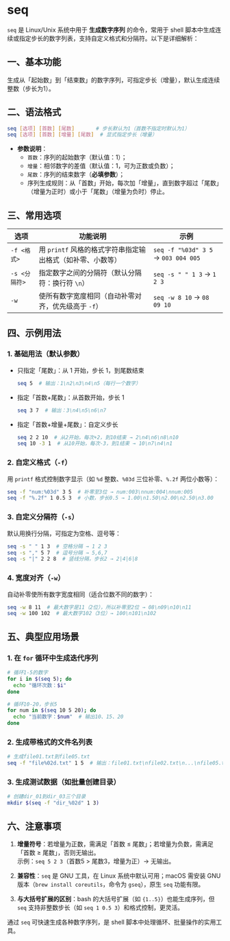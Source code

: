 # seq

`seq` 是 Linux/Unix 系统中用于 **生成数字序列** 的命令，常用于 shell 脚本中生成连续或指定步长的数字列表，支持自定义格式和分隔符。以下是详细解析：

## 一、基本功能

生成从「起始数」到「结束数」的数字序列，可指定步长（增量），默认生成连续整数（步长为1）。

## 二、语法格式

```bash
seq [选项] [首数] [尾数]       # 步长默认为1（首数不指定时默认为1）
seq [选项] [首数] [增量] [尾数]  # 显式指定步长（增量）
```

- **参数说明**：
  - `首数`：序列的起始数字（默认值：1）；
  - `增量`：相邻数字的差值（默认值：1，可为正数或负数）；
  - `尾数`：序列的结束数字（**必填参数**）；
  - 序列生成规则：从「首数」开始，每次加「增量」，直到数字超过「尾数」（增量为正时）或小于「尾数」（增量为负时）停止。

## 三、常用选项

| 选项 | 功能说明 | 示例 |
|------|----------|------|
| `-f <格式>` | 用 `printf` 风格的格式字符串指定输出格式（如补零、小数等） | `seq -f "%03d" 3 5` → `003 004 005` |
| `-s <分隔符>` | 指定数字之间的分隔符（默认分隔符：换行符 `\n`） | `seq -s " " 1 3` → `1 2 3` |
| `-w` | 使所有数字宽度相同（自动补零对齐，优先级高于 `-f`） | `seq -w 8 10` → `08 09 10` |

## 四、示例用法

### 1. 基础用法（默认参数）

- 只指定「尾数」：从 1 开始，步长 1，到尾数结束  

  ```bash
  seq 5  # 输出：1\n2\n3\n4\n5（每行一个数字）
  ```

- 指定「首数+尾数」：从首数开始，步长 1  

  ```bash
  seq 3 7  # 输出：3\n4\n5\n6\n7
  ```

- 指定「首数+增量+尾数」：自定义步长  

  ```bash
  seq 2 2 10  # 从2开始，每次+2，到10结束 → 2\n4\n6\n8\n10
  seq 10 -3 1  # 从10开始，每次-3，到1结束 → 10\n7\n4\n1
  ```

### 2. 自定义格式（`-f`）

用 `printf` 格式控制数字显示（如 `%d` 整数、`%03d` 三位补零、`%.2f` 两位小数等）：  

```bash
seq -f "num:%03d" 3 5  # 补零至3位 → num:003\nnum:004\nnum:005
seq -f "%.2f" 1 0.5 3  # 小数，步长0.5 → 1.00\n1.50\n2.00\n2.50\n3.00
```

### 3. 自定义分隔符（`-s`）

默认用换行分隔，可指定为空格、逗号等：  

```bash
seq -s " " 1 3  # 空格分隔 → 1 2 3
seq -s "," 5 7  # 逗号分隔 → 5,6,7
seq -s "|" 2 2 8  # 竖线分隔，步长2 → 2|4|6|8
```

### 4. 宽度对齐（`-w`）

自动补零使所有数字宽度相同（适合位数不同的数字）：  

```bash
seq -w 8 11  # 最大数字是11（2位），所以补零至2位 → 08\n09\n10\n11
seq -w 100 102  # 最大数字102（3位）→ 100\n101\n102
```

## 五、典型应用场景

### 1. 在 `for` 循环中生成迭代序列

```bash
# 循环1-5的数字
for i in $(seq 5); do
  echo "循环次数：$i"
done

# 循环10-20，步长5
for num in $(seq 10 5 20); do
  echo "当前数字：$num"  # 输出10、15、20
done
```

### 2. 生成带格式的文件名列表

```bash
# 生成file01.txt到file05.txt
seq -f "file%02d.txt" 1 5  # 输出：file01.txt\nfile02.txt\n...\nfile05.txt
```

### 3. 生成测试数据（如批量创建目录）

```bash
# 创建dir_01到dir_03三个目录
mkdir $(seq -f "dir_%02d" 1 3)
```

## 六、注意事项

1. **增量符号**：若增量为正数，需满足「首数 ≤ 尾数」；若增量为负数，需满足「首数 ≥ 尾数」，否则无输出。  
   示例：`seq 5 2 3`（首数5 > 尾数3，增量为正）→ 无输出。

2. **兼容性**：`seq` 是 GNU 工具，在 Linux 系统中默认可用；macOS 需安装 GNU 版本（`brew install coreutils`，命令为 `gseq`），原生 `seq` 功能有限。

3. **与大括号扩展的区别**：bash 的大括号扩展（如 `{1..5}`）也能生成序列，但 `seq` 支持非整数步长（如 `seq 1 0.5 3`）和格式控制，更灵活。

通过 `seq` 可快速生成各种数字序列，是 shell 脚本中处理循环、批量操作的实用工具。
